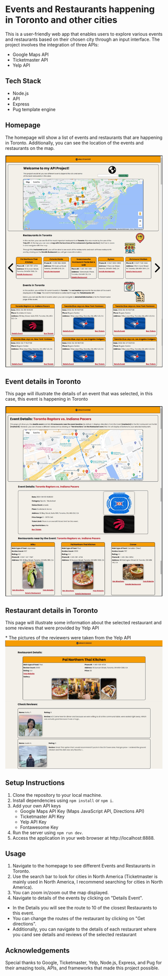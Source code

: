 # Events and Restaurants happening in Toronto and other cities
This is a user-friendly web app that enables users to explore various events and restaurants based on their chosen city through an input interface. 
The project involves the integration of three APIs:
* Google Maps API
* Ticketmaster API
* Yelp API

## Tech Stack
* Node.js
* API
* Express
* Pug template engine

## Homepage
<p>The homepage will show a list of events and restaurants that are happening in Toronto. Additionally, you can see the location of the events and restaurants on the map.</p>
<img src="./public/images/homepage-events.jpg" width="500px">

## Event details in Toronto
<p>This page will illustrate the details of an event that was selected, in this case, this event is happening in Toronto</p>
<img src="./public/images/event-details.jpg" width="500px">

## Restaurant details in Toronto
<p>This page will illustrate some information about the selected restaurant and some reviews that were provided by Yelp API</p>
* The pictures of the reviewers were taken from the Yelp API
<img src="./public/images/restaurant-details.jpg" width="500px">

## Setup Instructions
1. Clone the repository to your local machine.
2. Install dependencies using `npm install` or `npm i`.
3. Add your own API keys
   - Google Maps API Key (Maps JavaScript API, Directions API)
   - Ticketmaster API Key
   - Yelp API Key
   - Fontawesome Key
5. Run the server using `npm run dev`.
6. Access the application in your web browser at http://localhost:8888.

## Usage
1. Navigate to the homepage to see different Events and Restaurants in Toronto.
2. Use the search bar to look for cities in North America (Ticketmaster is mainly used in North America, I recommend searching for cities in North America).
3. You can zoom in/zoom out the map displayed.
4. Navigate to details of the events by clicking on "Details Event".
  - In the Details you will see the route to 10 of the closest Restaurants to this event.
  - You can change the routes of the restaurant by clicking on "Get directions".
  - Additionally, you can navigate to the details of each restaurant where you cand see details and reviews of the selected restaurant

## Acknowledgements

Special thanks to Google, Ticketmaster, Yelp, Node.js, Express, and Pug for their amazing tools, APIs, and frameworks that made this project possible.

